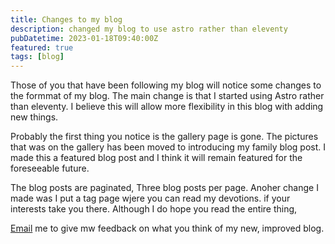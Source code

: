 ```yaml
---
title: Changes to my blog
description: changed my blog to use astro rather than eleventy
pubDatetime: 2023-01-18T09:40:00Z
featured: true
tags: [blog]
---
```


Those of you that have been following my blog will notice some changes to the formmat of my blog. The main change is that I started using Astro rather than eleventy. I believe this will allow more flexibility in this blog with adding new things.

Probably the first thing you notice is the gallery page is gone. The pictures that was on the gallery has been moved to introducing my family blog post. I made this a featured blog post and I think it will remain featured for the foreseeable future.

The blog posts are paginated, Three blog posts per page. Anoher change I made was I put a tag page wjere you can read my devotions. if your interests take you there. Although I do hope you read the entire thing,

[Email](mailto:kensarco120353@gmail.com) me to give mw feedback on what you think of my new, improved blog.

